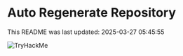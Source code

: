 # Auto Regenerate Repository

This README was last updated: 2025-03-27 05:45:55

 ![TryHackMe](https://tryhackme.com/badge/533634)